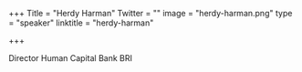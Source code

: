 +++
Title = "Herdy Harman"
Twitter = ""
image = "herdy-harman.png"
type = "speaker"
linktitle = "herdy-harman"

+++

Director Human Capital Bank BRI
